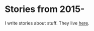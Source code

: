 # Stories from 2015-

I write stories about stuff. They live [here](https://garbados.github.io/recent_stories).
